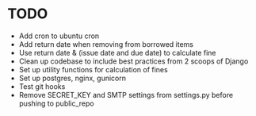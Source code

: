 # TODO

* Add cron to ubuntu cron
* Add return date when removing from borrowed items
* Use return date & (issue date and due date) to calculate fine
* Clean up codebase to include best practices from 2 scoops of Django
* Set up utility functions for calculation of fines
* Set up postgres, nginx, gunicorn
* Test git hooks
* Remove SECRET_KEY and SMTP settings from settings.py before pushing to public_repo
